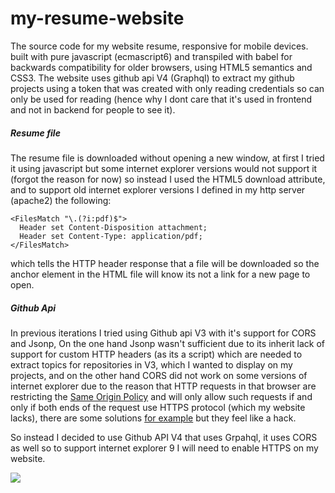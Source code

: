 # my-resume-website
The source code for my website resume, responsive for mobile devices. built with pure javascript (ecmascript6) and transpiled with babel for backwards compatibility for older browsers, using HTML5 semantics and CSS3. 
The website uses github api V4 (Graphql) to extract my github projects using a token that was created with only reading credentials so can only be used for reading (hence why I dont care that it's used in frontend and not in backend for people to see it).
##### Resume file
The resume file is downloaded without opening a new window, at first I tried it using javascript but some internet explorer versions would not support it (forgot the reason for now) so instead I used the HTML5 download attribute, and to support old internet explorer versions I defined in my http server (apache2) the following:

```shell script
<FilesMatch "\.(?i:pdf)$">
  Header set Content-Disposition attachment;
  Header set Content-Type: application/pdf;
</FilesMatch>
```

which tells the HTTP header response that a file will be downloaded so the anchor element in the HTML file will know its not a link for a new page to open.
##### Github Api
In previous iterations I tried using Github api V3 with it's support for CORS and Jsonp, On the one hand Jsonp wasn't sufficient due to its inherit lack of support for custom HTTP headers (as its a script) which are needed to extract topics for repositories in V3, which I wanted to display on my projects, and on the other hand CORS did not work on some versions of internet explorer due to the reason that HTTP requests in that browser are restricting the [Same Origin Policy](https://en.wikipedia.org/wiki/Same-origin_policy) and will only allow such requests if and only if both ends of the request use HTTPS protocol (which my website lacks), there are some solutions [for example](http://blog.gauffin.org/2014/04/how-to-use-cors-requests-in-internet-explorer-9-and-below/) but they feel like a hack.

So instead I decided to use Github API V4 that uses Grpahql, it uses CORS as well so to support internet explorer 9 I will need to enable HTTPS on my website.

![](https://i.imgur.com/6HAkBib.png)
